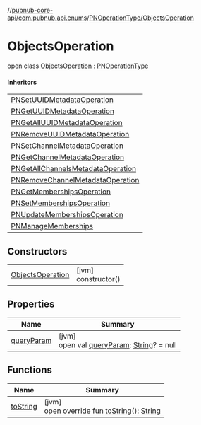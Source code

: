 //[pubnub-core-api](../../../../index.md)/[com.pubnub.api.enums](../../index.md)/[PNOperationType](../index.md)/[ObjectsOperation](index.md)

# ObjectsOperation

open class [ObjectsOperation](index.md) : [PNOperationType](../index.md)

#### Inheritors

| |
|---|
| [PNSetUUIDMetadataOperation](../-p-n-set-u-u-i-d-metadata-operation/index.md) |
| [PNGetUUIDMetadataOperation](../-p-n-get-u-u-i-d-metadata-operation/index.md) |
| [PNGetAllUUIDMetadataOperation](../-p-n-get-all-u-u-i-d-metadata-operation/index.md) |
| [PNRemoveUUIDMetadataOperation](../-p-n-remove-u-u-i-d-metadata-operation/index.md) |
| [PNSetChannelMetadataOperation](../-p-n-set-channel-metadata-operation/index.md) |
| [PNGetChannelMetadataOperation](../-p-n-get-channel-metadata-operation/index.md) |
| [PNGetAllChannelsMetadataOperation](../-p-n-get-all-channels-metadata-operation/index.md) |
| [PNRemoveChannelMetadataOperation](../-p-n-remove-channel-metadata-operation/index.md) |
| [PNGetMembershipsOperation](../-p-n-get-memberships-operation/index.md) |
| [PNSetMembershipsOperation](../-p-n-set-memberships-operation/index.md) |
| [PNUpdateMembershipsOperation](../-p-n-update-memberships-operation/index.md) |
| [PNManageMemberships](../-p-n-manage-memberships/index.md) |

## Constructors

| | |
|---|---|
| [ObjectsOperation](-objects-operation.md) | [jvm]<br>constructor() |

## Properties

| Name | Summary |
|---|---|
| [queryParam](../query-param.md) | [jvm]<br>open val [queryParam](../query-param.md): [String](https://kotlinlang.org/api/latest/jvm/stdlib/kotlin/-string/index.html)? = null |

## Functions

| Name | Summary |
|---|---|
| [toString](../to-string.md) | [jvm]<br>open override fun [toString](../to-string.md)(): [String](https://kotlinlang.org/api/latest/jvm/stdlib/kotlin/-string/index.html) |
